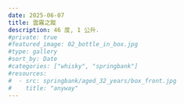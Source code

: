 ```yaml
---
date: 2025-06-07
title: 雲霧之蹤
description: 46 度, 1 公升.
#private: true
#featured_image: 02_bottle_in_box.jpg
#type: gallery
#sort_by: Date
#categories: ["whisky", "springbank"]
#resources:
#  - src: springbank/aged_32_years/box_front.jpg
#    title: "anyway"
---
```

